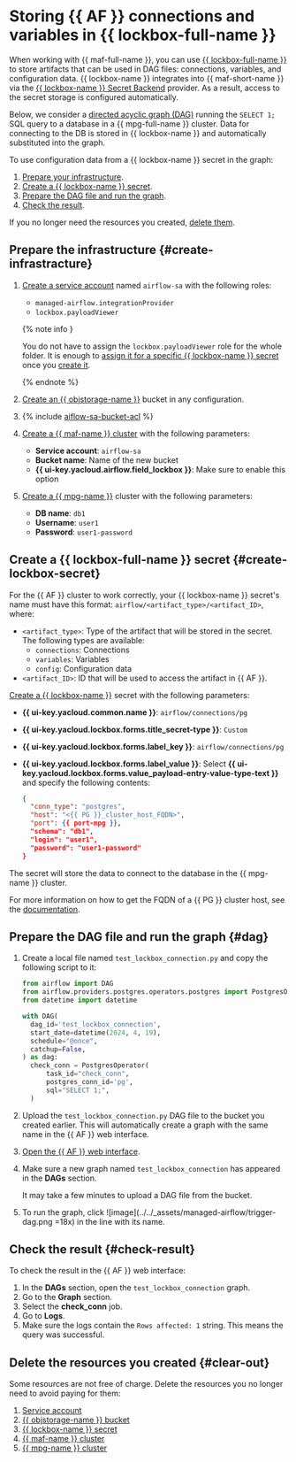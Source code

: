 # Storing {{ AF }} connections and variables in {{ lockbox-full-name }}

When working with {{ maf-full-name }}, you can use [{{ lockbox-full-name }}](../../lockbox/index.yaml) to store artifacts that can be used in DAG files: connections, variables, and configuration data. {{ lockbox-name }} integrates into {{ maf-short-name }} via the [{{ lockbox-name }} Secret Backend](https://airflow.apache.org/docs/apache-airflow-providers-yandex/stable/secrets-backends/yandex-cloud-lockbox-secret-backend.html) provider. As a result, access to the secret storage is configured automatically.

Below, we consider a [directed acyclic graph (DAG)](../../managed-airflow/concepts/index.md#about-the-service) running the `SELECT 1;` SQL query to a database in a {{ mpg-full-name }} cluster. Data for connecting to the DB is stored in {{ lockbox-name }} and automatically substituted into the graph.

To use configuration data from a {{ lockbox-name }} secret in the graph:

1. [Prepare your infrastructure](#create-infrastracture).
1. [Create a {{ lockbox-name }} secret](#create-lockbox-secret).
1. [Prepare the DAG file and run the graph](#dag).
1. [Check the result](#check-result).

If you no longer need the resources you created, [delete them](#clear-out).

## Prepare the infrastructure {#create-infrastracture}

1. [Create a service account](../../iam/operations/sa/create.md#create-sa) named `airflow-sa` with the following roles:

   * `managed-airflow.integrationProvider`
   * `lockbox.payloadViewer`

   {% note info }

   You do not have to assign the `lockbox.payloadViewer` role for the whole folder. It is enough to [assign it for a specific {{ lockbox-name }} secret](../../lockbox/operations/secret-access.md) once you [create it](#create-lockbox-secret).

   {% endnote %}

1. [Create an {{ objstorage-name }}](../../storage/operations/buckets/create.md) bucket in any configuration.

1. {% include [aiflow-sa-bucket-acl](../../_includes/managed-airflow/aiflow-sa-bucket-acl.md) %}

1. [Create a {{ maf-name }} cluster](../../managed-airflow/operations/cluster-create.md#create-cluster) with the following parameters:

   * **Service account**: `airflow-sa`
   * **Bucket name**: Name of the new bucket
   * **{{ ui-key.yacloud.airflow.field_lockbox }}**: Make sure to enable this option

1. [Create a {{ mpg-name }}](../../managed-postgresql/operations/cluster-create.md#create-cluster) cluster with the following parameters:

   * **DB name**: `db1`
   * **Username**: `user1`
   * **Password**: `user1-password`

## Create a {{ lockbox-full-name }} secret {#create-lockbox-secret}

For the {{ AF }} cluster to work correctly, your {{ lockbox-name }} secret's name must have this format: `airflow/<artifact_type>/<artifact_ID>`, where:

   * `<artifact_type>`: Type of the artifact that will be stored in the secret. The following types are available:
     * `connections`: Connections
     * `variables`: Variables
     * `config`: Configuration data
   * `<artifact_ID>`: ID that will be used to access the artifact in {{ AF }}.

[Create a {{ lockbox-name }}](../../lockbox/operations/secret-create.md) secret with the following parameters:

   * **{{ ui-key.yacloud.common.name }}**: `airflow/connections/pg`
   * **{{ ui-key.yacloud.lockbox.forms.title_secret-type }}**: `Custom`
   * **{{ ui-key.yacloud.lockbox.forms.label_key }}**: `airflow/connections/pg`
   * **{{ ui-key.yacloud.lockbox.forms.label_value }}**: Select **{{ ui-key.yacloud.lockbox.forms.value_payload-entry-value-type-text }}** and specify the following contents:

      ```json
      {
        "conn_type": "postgres",
        "host": "<{{ PG }}_cluster_host_FQDN>",
        "port": {{ port-mpg }},
        "schema": "db1",
        "login": "user1",
        "password": "user1-password"
      }
      ```

The secret will store the data to connect to the database in the {{ mpg-name }} cluster.

For more information on how to get the FQDN of a {{ PG }} cluster host, see the [documentation](https://yandex.cloud/ru/docs/managed-postgresql/operations/connect#fqdn).

## Prepare the DAG file and run the graph {#dag}

1. Create a local file named `test_lockbox_connection.py` and copy the following script to it:

   ```python
   from airflow import DAG
   from airflow.providers.postgres.operators.postgres import PostgresOperator
   from datetime import datetime

   with DAG(
     dag_id='test_lockbox_connection',
     start_date=datetime(2024, 4, 19),
     schedule="@once",
     catchup=False,
   ) as dag:
     check_conn = PostgresOperator(
         task_id="check_conn",
         postgres_conn_id='pg',
         sql="SELECT 1;",
     )
   ```

1. Upload the `test_lockbox_connection.py` DAG file to the bucket you created earlier. This will automatically create a graph with the same name in the {{ AF }} web interface.

1. [Open the {{ AF }} web interface](../../managed-airflow/operations/af-interfaces.md#web-gui).

1. Make sure a new graph named `test_lockbox_connection` has appeared in the **DAGs** section.

   It may take a few minutes to upload a DAG file from the bucket.

1. To run the graph, click ![image](../../_assets/managed-airflow/trigger-dag.png =18x) in the line with its name.

## Check the result {#check-result}

To check the result in the {{ AF }} web interface:

1. In the **DAGs** section, open the `test_lockbox_connection` graph.
1. Go to the **Graph** section.
1. Select the **check_conn** job.
1. Go to **Logs**.
1. Make sure the logs contain the `Rows affected: 1` string. This means the query was successful.

## Delete the resources you created {#clear-out}

Some resources are not free of charge. Delete the resources you no longer need to avoid paying for them:

1. [Service account](../../iam/operations/sa/delete.md)
1. [{{ objstorage-name }} bucket](../../storage/operations/buckets/delete.md)
1. [{{ lockbox-name }} secret](../../lockbox/operations/secret-delete.md)
1. [{{ maf-name }} cluster](../../managed-airflow/operations/cluster-delete.md#delete)
1. [{{ mpg-name }} cluster](../../managed-postgresql/operations/cluster-delete.md#delete)
